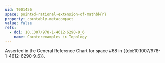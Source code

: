 ```yaml
---
uid: T001456
space: pointed-rational-extension-of-mathbb{r}
property: countably-metacompact
value: false
refs:
  - doi: 10.1007/978-1-4612-6290-9_6
    name: Counterexamples in Topology
---
```

Asserted in the General Reference Chart for space #68 in
{{doi:10.1007/978-1-4612-6290-9_6}}.
